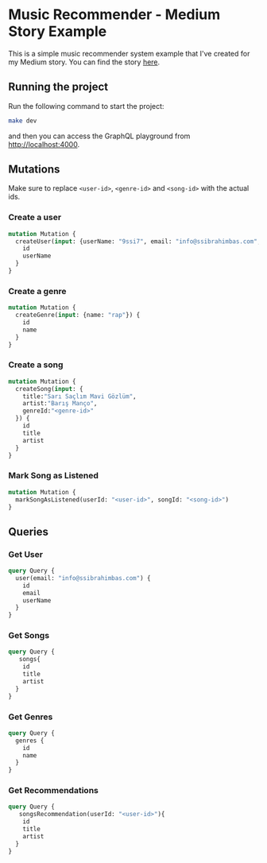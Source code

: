 # Music Recommender - Medium Story Example

This is a simple music recommender system example that I've created for my Medium story. You can find the story [here](https://9ssi7.medium.com/building-a-music-recommendation-app-with-golang-neo4j-and-graphql-697f842ea688).

## Running the project

Run the following command to start the project:

```bash
make dev
```

and then you can access the GraphQL playground from [http://localhost:4000](http://localhost:4000).

## Mutations

Make sure to replace `<user-id>`, `<genre-id>` and `<song-id>` with the actual ids.

### Create a user

```graphql
mutation Mutation {
  createUser(input: {userName: "9ssi7", email: "info@ssibrahimbas.com", favoriteGenres: []}) {
    id
    userName
  }
}
```

### Create a genre

```graphql
mutation Mutation {
  createGenre(input: {name: "rap"}) {
    id
    name
  }
}
```

### Create a song

```graphql
mutation Mutation {
  createSong(input: {
    title:"Sarı Saçlım Mavi Gözlüm",
    artist:"Barış Manço",
    genreId:"<genre-id>"
  }) {
    id
    title
    artist
  }
}
```

### Mark Song as Listened

```graphql
mutation Mutation {
  markSongAsListened(userId: "<user-id>", songId: "<song-id>")
}
```

## Queries

### Get User

```graphql
query Query {
  user(email: "info@ssibrahimbas.com") {
    id
    email
    userName
  }
}
```

### Get Songs

```graphql
query Query {
   songs{
    id
    title
    artist
  }
}
```

### Get Genres

```graphql
query Query {
  genres {
    id
    name
  }
}
```

### Get Recommendations

```graphql
query Query {
   songsRecommendation(userId: "<user-id>"){
    id
    title
    artist
  }
}
```